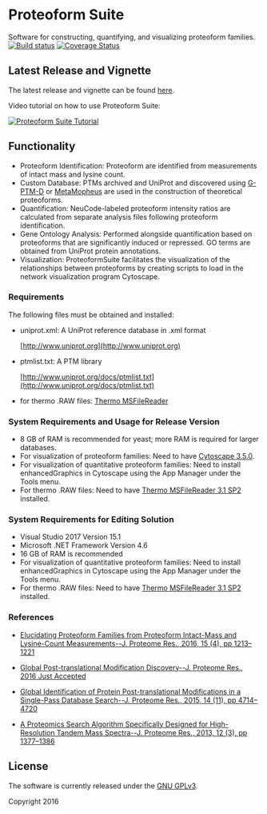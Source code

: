 # Proteoform Suite
Software for constructing, quantifying, and visualizing proteoform families.
[![Build status](https://ci.appveyor.com/api/projects/status/qbc3xy4b35otnsxe/branch/master?svg=true)](https://ci.appveyor.com/project/stefanks/proteoform-suite/branch/master)
[![Coverage Status](https://coveralls.io/repos/github/smith-chem-wisc/proteoform-suite/badge.svg?branch=master)](https://coveralls.io/github/smith-chem-wisc/proteoform-suite?branch=master)

## Latest Release and Vignette

The latest release and vignette can be found [here](https://github.com/smith-chem-wisc/ProteoformSuite/releases/latest).

Video tutorial on how to use Proteoform Suite:

[![Proteoform Suite Tutorial](https://img.youtube.com/vi/P17Y_aNYbAM/0.jpg)](https://youtu.be/P17Y_aNYbAM)

## Functionality
* Proteoform Identification: Proteoform are identified from measurements of intact mass and lysine count.
* Custom Database: PTMs archived and UniProt and discovered using [G-PTM-D](https://github.com/smith-chem-wisc/gptmd) or [MetaMopheus](https://github.com/smith-chem-wisc/MetaMorpheus) are used in the construction of theoretical proteoforms.
* Quantification: NeuCode-labeled proteoform intensity ratios are calculated from separate analysis files following proteoform identification.
* Gene Ontology Analysis: Performed alongside quantification based on proteoforms that are significantly induced or repressed. GO terms are obtained from UniProt protein annotations.
* Visualization: ProteoformSuite facilitates the visualization of the relationships between proteoforms by creating scripts to load in the network visualization program Cytoscape. 

### Requirements

The following files must be obtained and installed:

* uniprot.xml: A UniProt reference database in .xml format

  [http://www.uniprot.org](http://www.uniprot.org)

* ptmlist.txt: A PTM library
 
  [http://www.uniprot.org/docs/ptmlist.txt](http://www.uniprot.org/docs/ptmlist.txt) 

* for thermo .RAW files: [Thermo MSFileReader](https://thermo.flexnetoperations.com/control/thmo/search?query=MSFileReader)

### System Requirements and Usage for Release Version
- 8 GB of RAM is recommended for yeast; more RAM is required for larger databases.
- For visualization of proteoform families: Need to have [Cytoscape 3.5.0](http://cytoscape.org/).
- For visualization of quantitative proteoform families: Need to install enhancedGraphics in Cytoscape using the App Manager under the Tools menu. 
- For thermo .RAW files: Need to have [Thermo MSFileReader 3.1 SP2](https://thermo.flexnetoperations.com/control/thmo/search?query=MSFileReader) installed.

### System Requirements for Editing Solution
- Visual Studio 2017 Version 15.1
- Microsoft .NET Framework Version 4.6
- 16 GB of RAM is recommended
- For visualization of quantitative proteoform families: Need to install enhancedGraphics in Cytoscape using the App Manager under the Tools menu. 
- For thermo .RAW files: Need to have [Thermo MSFileReader 3.1 SP2](https://thermo.flexnetoperations.com/control/thmo/search?query=MSFileReader) installed.

### References

* [Elucidating Proteoform Families from Proteoform Intact-Mass and Lysine-Count Measurements--J. Proteome Res., 2016, 15 (4), pp 1213–1221](http://pubs.acs.org/doi/abs/10.1021/acs.jproteome.5b01090)

* [Global Post-translational Modification Discovery--J. Proteome Res., 2016 Just Accepted](http://pubs.acs.org/doi/abs/10.1021/acs.jproteome.6b00034)

* [Global Identification of Protein Post-translational Modifications in a Single-Pass Database Search--J. Proteome Res., 2015, 14 (11), pp 4714–4720](http://pubs.acs.org/doi/abs/10.1021/acs.jproteome.5b00599)

* [A Proteomics Search Algorithm Specifically Designed for High-Resolution Tandem Mass Spectra--J. Proteome Res., 2013, 12 (3), pp 1377–1386](http://pubs.acs.org/doi/abs/10.1021/pr301024c)

## License

The software is currently released under the [GNU GPLv3](http://www.gnu.org/licenses/gpl.txt).

Copyright 2016
